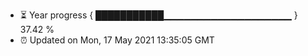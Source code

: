 - ⏳ Year progress { ███████████▁▁▁▁▁▁▁▁▁▁▁▁▁▁▁▁▁▁▁ } 37.42 %
- ⏰ Updated on Mon, 17 May 2021 13:35:05 GMT

